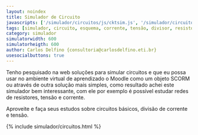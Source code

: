 ```yaml
---
layout: noindex
title: Simulador de Circuito
javascripts: ['/simulador/circuitos/js/cktsim.js', '/simulador/circuitosjs/schematic.js']
tags: [simulador, circuito, esquema, corrente, tensão, divisor, resistores, amplificadores operacionais]
category: simulador
simulatorwidth: 600
simulatorheigth: 600
author: Carlos Delfino {consultoria@carlosdelfino.eti.br}
usesocialbuttons: true
---
```

Tenho pesquisado na web soluções para simular circuitos e que eu possa usar no ambiente virtual 
de aprendizado o Moodle como um objeto SCORM ou através de outra solução mais simples, como 
resultado achei este simulador bem interessante, com ele por exemplo é possível estudar 
redes de resistores, tensão e corrente.

Aproveite e faça seus estudos sobre circuitos básicos, divisão de corrente e tensão.

{% include simulador/circuitos.html %} 